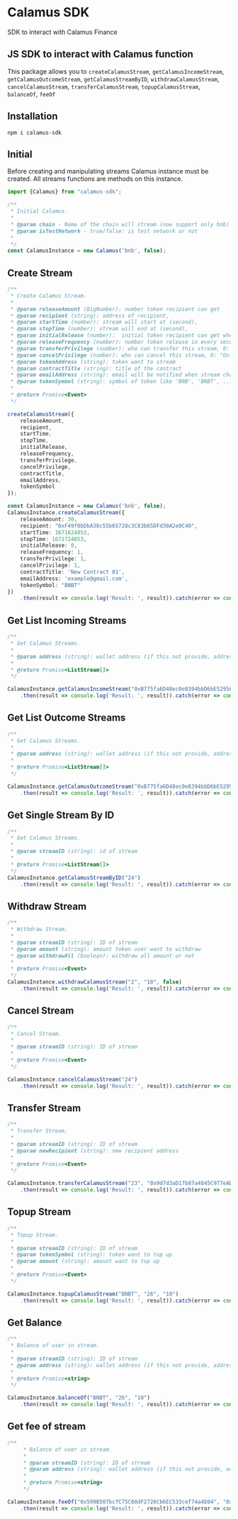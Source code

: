 # Calamus SDK

SDK to interact with Calamus Finance

## JS SDK to interact with Calamus function

This package allows you to `createCalamusStream`, `getCalamusIncomeStream`, `getCalamusOutcomeStream`, `getCalamusStreamByID`, `withdrawCalamusStream`, `cancelCalamusStream`, `transferCalamusStream`, `topupCalamusStream`, `balanceOf`, `feeOf`

## Installation

`npm i calamus-sdk`

## Initial

Before creating and manipulating streams Calamus instance must be created. All streams functions are methods on this
instance.

```javascript
import {Calamus} from "calamus-sdk";

/**
 * Initial Calamus.
 *
 * @param chain - Name of the chain will stream (now support only bnb)
 * @param isTestNetwork - true/false: is test network or not
 *
 */
const CalamusInstance = new Calamus('bnb', false);
```

## Create Stream

```typescript
/**
 * Create Calamus Stream.
 *
 * @param releaseAmount (BigNumber): number token recipient can get
 * @param recipient (string): address of recipient,
 * @param startTime (number): stream will start at (second),
 * @param stopTime (number): stream will end at (second),
 * @param initialRelease (number):  initial token recipient can get when withdraw ( percent )
 * @param releaseFrequency (number): number token release in every second
 * @param transferPrivilege (number): who can transfer this stream, 0: "Only Recipient",1: "Only Sender",2: "Both",3: "Neither"
 * @param cancelPrivilege (number): who can cancel this stream, 0: "Only Recipient",1: "Only Sender",2: "Both",3: "Neither",
 * @param tokenAddress (string): token want to stream
 * @param contractTitle (string): title of the contract
 * @param emailAddress (string): email will be notified when stream change
 * @param tokenSymbol (string): symbol of token like 'BNB', 'BNBT', ...
 *
 * @return Promise<Event>
 */

createCalamusStream({
    releaseAmount,
    recipient,
    startTime,
    stopTime,
    initialRelease,
    releaseFrequency,
    transferPrivilege,
    cancelPrivilege,
    contractTitle,
    emailAddress,
    tokenSymbol
});

const CalamusInstance = new Calamus('bnb', false);
CalamusInstance.createCalamusStream({
    releaseAmount: 30,
    recipient: "0xF49f0bDbA38c55b65728c3C83b65DFd30A2e0C40",
    startTime: 1671624853,
    stopTime: 1671724853,
    initialRelease: 0,
    releaseFrequency: 1,
    transferPrivilege: 1,
    cancelPrivilege: 1,
    contractTitle: 'New Contract 01',
    emailAddress: 'example@gmail.com',
    tokenSymbol: "BNBT"
})
    .then(result => console.log('Result: ', result)).catch(error => console.log('Error: ', error));
```

## Get List Incoming Streams

```typescript
/**
 * Get Calamus Streams.
 *
 * @param address (string): wallet address (if this not provide, address of current account on metamask will be use)
 *
 * @return Promise<ListStream[]>
 */

CalamusInstance.getCalamusIncomeStream("0xB775fa6D48ec0e8394bbD6bE52956Bde7e036a36")
    .then(result => console.log('Result: ', result)).catch(error => console.log('Error: ', error));
```

## Get List Outcome Streams

```typescript
/**
 * Get Calamus Streams.
 *
 * @param address (string): wallet address (if this not provide, address of current account on metamask will be use)
 *
 * @return Promise<ListStream[]>
 */

CalamusInstance.getCalamusOutcomeStream("0xB775fa6D48ec0e8394bbD6bE52956Bde7e036a36")
    .then(result => console.log('Result: ', result)).catch(error => console.log('Error: ', error));
```

## Get Single Stream By ID

```typescript
/**
 * Get Calamus Streams.
 *
 * @param streamID (string): id of stream
 *
 * @return Promise<ListStream[]>
 */
CalamusInstance.getCalamusStreamByID("24")
    .then(result => console.log('Result: ', result)).catch(error => console.log('Error: ', error));
```

## Withdraw Stream

```typescript
/**
 * Withdraw Stream.
 *
 * @param streamID (string): ID of stream
 * @param amount (string): amount token user want to withdraw
 * @param withdrawAll (boolean): withdraw all amount or not
 *
 * @return Promise<Event>
 */
CalamusInstance.withdrawCalamusStream("2", "10", false)
    .then(result => console.log('Result: ', result)).catch(error => console.log('Error: ', error));
```

## Cancel Stream

```typescript
/**
 * Cancel Stream.
 *
 * @param streamID (string): ID of stream
 *
 * @return Promise<Event>
 */

CalamusInstance.cancelCalamusStream("24")
    .then(result => console.log('Result: ', result)).catch(error => console.log('Error: ', error));
```

## Transfer Stream

```typescript
/**
 * Transfer Stream.
 *
 * @param streamID (string): ID of stream
 * @param newRecipient (string): new recipient address
 *
 * @return Promise<Event>
 */

CalamusInstance.transferCalamusStream("23", "0x9d7d3aD17b87a4845C977eADc789B479e80af0A0")
    .then(result => console.log('Result: ', result)).catch(error => console.log('Error: ', error));
```

## Topup Stream

```typescript
/**
 * Topup Stream.
 *
 * @param streamID (string): ID of stream
 * @param tokenSymbol (string): token want to top up
 * @param amount (string): amount want to top up
 *
 * @return Promise<Event>
 */

CalamusInstance.topupCalamusStream("BNBT", "26", "10")
    .then(result => console.log('Result: ', result)).catch(error => console.log('Error: ', error));
```

## Get Balance

```typescript
/**
 * Balance of user in stream.
 *
 * @param streamID (string): ID of stream
 * @param address (string): wallet address (if this not provide, address of current account on metamask will be use)
 *
 * @return Promise<string>
 */

CalamusInstance.balanceOf("BNBT", "26", "10")
    .then(result => console.log('Result: ', result)).catch(error => console.log('Error: ', error));
```

## Get fee of stream

```typescript
/**
     * Balance of user in stream.
     *
     * @param streamID (string): ID of stream
     * @param address (string): wallet address (if this not provide, address of current account on metamask will be use)
     *
     * @return Promise<string>
     */

CalamusInstance.feeOf("0x599B507bcfC75C08dF2726Cb6EC533cef74a4E04", "0xB775fa6D48ec0e8394bbD6bE52956Bde7e036a36")
    .then(result => console.log('Result: ', result)).catch(error => console.log('Error: ', error));
```
